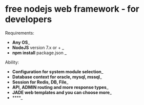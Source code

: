 # free nodejs web framework - for developers

Requirements: 
- **Any OS**_
- **NodeJS** version 7.x or + _
- **npm install** package.json _

Ability: 
- **Configuration for system module selection**_
- **Database context for oracle, mysql, mssql**_
- **Session for Redis, DB, File**_
- **API, ADMIN routing and more response types**_
- **JADE web templates and you can choose more**_
- ****_
